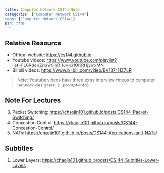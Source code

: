```yaml
---
title: Computer Network CS144 Note
categories: ["Computer Network CS144"]
tags: ["Computer Network CS144"]
pin: true
---
```


## Relative Resource

- Official website: <https://cs144.github.io>
- Youtube videos: <https://www.youtube.com/playlist?list=PL6RdenZrxrw9inR-IJv-erlOKRHjymxMN>
- Bilibili videos: <https://www.bilibili.com/video/BV137411Z7LR>

> Note: Youtube videos have three extra interview videos to computer network designers.
{: .prompt-info}

## Note For Lectures

3. Packet Switching: <https://chaojin101.github.io/posts/CS144-Packet-Switching/>
4. Congestion Control: <https://chaojin101.github.io/posts/CS144-Congestion-Control/>
5. NATs: <https://chaojin101.github.io/posts/CS144-Applications-and-NATs/>

## Subtitles

1. Lower Layers: <https://chaojin101.github.io/posts/CS144-Subtitles-Lower-Layers>